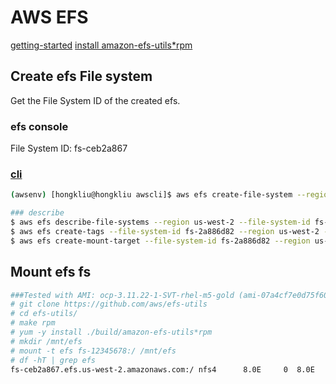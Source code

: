 # AWS EFS

[getting-started](https://docs.aws.amazon.com/efs/latest/ug/getting-started.html)
[install amazon-efs-utils*rpm](https://docs.aws.amazon.com/efs/latest/ug/using-amazon-efs-utils.html#installing-other-distro)

## Create efs File system

Get the File System ID of the created efs.

### efs console
File System ID: fs-ceb2a867

### [cli](https://docs.aws.amazon.com/cli/latest/reference/efs/create-file-system.html)

```sh
(awsenv) [hongkliu@hongkliu awscli]$ aws efs create-file-system --region us-west-2 --creation-token $(cat /proc/sys/kernel/random/uuid)

### describe
$ aws efs describe-file-systems --region us-west-2 --file-system-id fs-2a886d82
$ aws efs create-tags --file-system-id fs-2a886d82 --region us-west-2 --tags Key=Name,Value=hongkliu-test-efs-bbb
$ aws efs create-mount-target --file-system-id fs-2a886d82 --region us-west-2 --subnet-id subnet-4879292d --security-group sg-5c5ace38

```

## Mount efs fs

```sh
###Tested with AMI: ocp-3.11.22-1-SVT-rhel-m5-gold (ami-07a4cf7e0d75f602e)
# git clone https://github.com/aws/efs-utils
# cd efs-utils/
# make rpm
# yum -y install ./build/amazon-efs-utils*rpm
# mkdir /mnt/efs
# mount -t efs fs-12345678:/ /mnt/efs
# df -hT | grep efs
fs-ceb2a867.efs.us-west-2.amazonaws.com:/ nfs4      8.0E     0  8.0E   0% /mnt/efs

```


